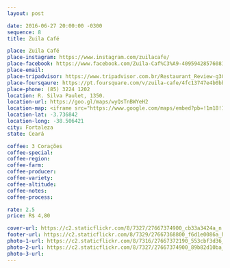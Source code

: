 ```yaml
---
layout: post

date: 2016-06-27 20:00:00 -0300
sequence: 8
title: Zuila Café

place: Zuila Café
place-instagram: https://www.instagram.com/zuilacafe/
place-facebook: https://www.facebook.com/Zuila-Caf%C3%A9-409594285760813/
place-email: 
place-tripadvisor: https://www.tripadvisor.com.br/Restaurant_Review-g303293-d4481276-Reviews-Zuila_Cafe-Fortaleza_State_of_Ceara.html
place-foursqaure: https://pt.foursquare.com/v/zuila-cafe/4fc13747e4b0bb073260312f
place-phone: (85) 3224 1202
location: R. Silva Paulet, 1350.
location-url: https://goo.gl/maps/wyQsTnBWYeH2
location-map: <iframe src="https://www.google.com/maps/embed?pb=!1m18!1m12!1m3!1d3981.335754180647!2d-38.50855568577342!3d-3.736815644260444!2m3!1f0!2f0!3f0!3m2!1i1024!2i768!4f13.1!3m3!1m2!1s0x7c748f53251d22d%3A0x6141831fd85c693f!2sZuila+Caf%C3%A9!5e0!3m2!1spt-BR!2sbr!4v1467121494885" width="100%" height="450" frameborder="0" style="border:0" scrolling="no"></iframe>
location-lat: -3.736842
location-long: -38.506421
city: Fortaleza
state: Ceará

coffee: 3 Corações
coffee-special:
coffee-region:
coffee-farm:
coffee-producer:
coffee-variety:
coffee-altitude:
coffee-notes:
coffee-process:

rate: 2.5
price: R$ 4,80

cover-url: https://c2.staticflickr.com/8/7327/27667374900_cb33a3424a_n.jpg
footer-url: https://c2.staticflickr.com/8/7329/27667368800_f6d1e0086a_h.jpg
photo-1-url: https://c2.staticflickr.com/8/7316/27667372190_553cbf3d36_h.jpg
photo-2-url: https://c2.staticflickr.com/8/7327/27667374900_89b82d10ba_h.jpg
photo-3-url:
---
```

